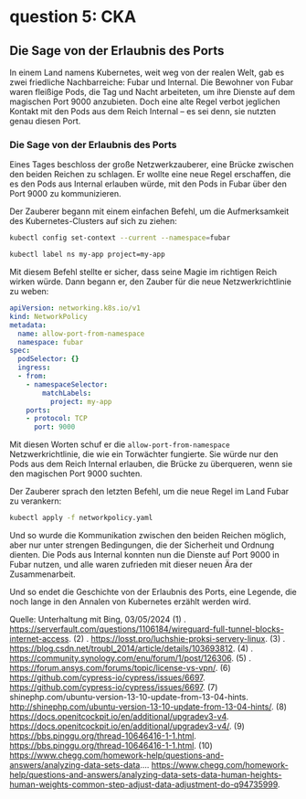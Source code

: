 # question 5: CKA 
## Die Sage von der Erlaubnis des Ports

In einem Land namens Kubernetes, weit weg von der realen Welt, gab es zwei friedliche Nachbarreiche: Fubar und Internal. Die Bewohner von Fubar waren fleißige Pods, die Tag und Nacht arbeiteten, um ihre Dienste auf dem magischen Port 9000 anzubieten. Doch eine alte Regel verbot jeglichen Kontakt mit den Pods aus dem Reich Internal – es sei denn, sie nutzten genau diesen Port.

### Die Sage von der Erlaubnis des Ports

Eines Tages beschloss der große Netzwerkzauberer, eine Brücke zwischen den beiden Reichen zu schlagen. Er wollte eine neue Regel erschaffen, die es den Pods aus Internal erlauben würde, mit den Pods in Fubar über den Port 9000 zu kommunizieren.

Der Zauberer begann mit einem einfachen Befehl, um die Aufmerksamkeit des Kubernetes-Clusters auf sich zu ziehen:

```bash
kubectl config set-context --current --namespace=fubar
```
```bash
kubectl label ns my-app project=my-app
```

Mit diesem Befehl stellte er sicher, dass seine Magie im richtigen Reich wirken würde. Dann begann er, den Zauber für die neue Netzwerkrichtlinie zu weben:

```yaml
apiVersion: networking.k8s.io/v1
kind: NetworkPolicy
metadata:
  name: allow-port-from-namespace
  namespace: fubar
spec:
  podSelector: {}
  ingress:
  - from:
    - namespaceSelector:
        matchLabels:
          project: my-app
    ports:
    - protocol: TCP
      port: 9000
```

Mit diesen Worten schuf er die `allow-port-from-namespace` Netzwerkrichtlinie, die wie ein Torwächter fungierte. Sie würde nur den Pods aus dem Reich Internal erlauben, die Brücke zu überqueren, wenn sie den magischen Port 9000 suchten.

Der Zauberer sprach den letzten Befehl, um die neue Regel im Land Fubar zu verankern:

```bash
kubectl apply -f networkpolicy.yaml
```

Und so wurde die Kommunikation zwischen den beiden Reichen möglich, aber nur unter strengen Bedingungen, die der Sicherheit und Ordnung dienten. Die Pods aus Internal konnten nun die Dienste auf Port 9000 in Fubar nutzen, und alle waren zufrieden mit dieser neuen Ära der Zusammenarbeit.

Und so endet die Geschichte von der Erlaubnis des Ports, eine Legende, die noch lange in den Annalen von Kubernetes erzählt werden wird.

Quelle: Unterhaltung mit Bing, 03/05/2024
(1) . https://serverfault.com/questions/1106184/wireguard-full-tunnel-blocks-internet-access.
(2) . https://losst.pro/luchshie-proksi-servery-linux.
(3) . https://blog.csdn.net/troubl_2014/article/details/103693812.
(4) . https://community.synology.com/enu/forum/1/post/126306.
(5) . https://forum.ansys.com/forums/topic/license-vs-vpn/.
(6) https://github.com/cypress-io/cypress/issues/6697. https://github.com/cypress-io/cypress/issues/6697.
(7) shinephp.com/ubuntu-version-13-10-update-from-13-04-hints. http://shinephp.com/ubuntu-version-13-10-update-from-13-04-hints/.
(8) https://docs.openitcockpit.io/en/additional/upgradev3-v4. https://docs.openitcockpit.io/en/additional/upgradev3-v4/.
(9) https://bbs.pinggu.org/thread-10646416-1-1.html. https://bbs.pinggu.org/thread-10646416-1-1.html.
(10) https://www.chegg.com/homework-help/questions-and-answers/analyzing-data-sets-data.... https://www.chegg.com/homework-help/questions-and-answers/analyzing-data-sets-data-human-heights-human-weights-common-step-adjust-data-adjustment-do-q94735999.